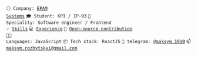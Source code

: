 <code>⚪ Company: [EPAM Systems](https://careers.epam.ua/company)</code>
<code>🎓 Student: KPI / IP-93</code>
<code>👷 Speciality: Software engineer / Frontend</code><br>
<code>💡 [Skills](SKILLS.md)</code>
<code>💻 [Experience](EXPERIENCE.md)</code>
<code>👀 [Open-source contribution](CONTRIBUTION.md)</code><br>
<code>🧑‍💻 Languages: JavaScript</code>
<code>📦 Tech stack: ReactJS</code>
<code>💬 telegram: [@maksym_1910](https://t.me/maksym_1910)</code>
<code>📫 [maksym.rozhytskyi@gmail.com](mailto:maksym.rozhytskyi@gmail.com)</code>
